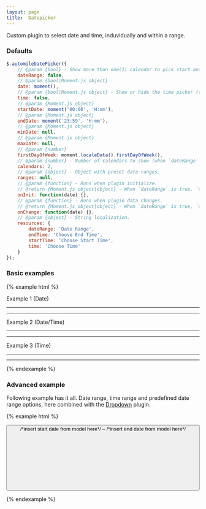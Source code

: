 ```yaml
---
layout: page
title:  Datepicker
---
```


Custom plugin to select date and time, induvidually and within a range.

### Defaults

```js
$.automileDatePicker({
    // @param {bool} - Show more than one(1) calendar to pick start and end date.
    dateRange: false,
    // @param {bool|Moment.js object}
    date: moment(),
    // @param {bool|Moment.js object} - Show or hide the time picker (takes a Moment.js object if `date` is false).
    time: false,
    // @param {Moment.js object}
    startDate: moment('00:00', 'H:mm'),
    // @param {Moment.js object}
    endDate: moment('23:59', 'H:mm'),
    // @param {Moment.js object}
    minDate: null,
    // @param {Moment.js object}
    maxDate: null,
    // @param {number}
    firstDayOfWeek: moment.localeData().firstDayOfWeek(),
    // @param {number} - Number of calendars to show (when `dateRange` is true).
    calendars: 2,
    // @param {object} - Object with preset date ranges.
    ranges: null,
    // @param {function} - Runs when plugin initialize.
    // @return {Moment.js object|object} - When `dateRange` is true, `date` is an object with `startDate` and `endDate`.
    onInit: function(date) {},
    // @param {function} - Runs when plugin data changes.
    // @return {Moment.js object|object} - When `dateRange` is true, `date` is an object with `startDate` and `endDate`.
    onChange: function(date) {},
    // @param {object} - String localization.
    resources: {
        dateRange: 'Date Range',
        endTime: 'Choose End Time',
        startTime: 'Choose Start Time',
        time: 'Choose Time'
    }
});
```

### Basic examples

{% example html %}
<div class="row row--space-between">
    <div class="push--right">
        <div class="label">Example 1 (Date)</div>
        <hr>
        <div class="date-picker-example"></div>
        <hr>
        <div class="date-picker-example-output"></div>
    </div>
    <div class="push--right">
        <div class="label">Example 2 (Date/Time)</div>
        <hr>
        <div class="date-picker-example-with-time"></div>
        <hr>
        <div class="date-picker-example-with-time-output"></div>
    </div>
    <div>
        <div class="label">Example 3 (Time)</div>
        <hr>
        <div class="date-picker-example-no-date"></div>
        <hr>
        <div class="date-picker-example-no-date-output"></div>
    </div>
</div>
<script>
    (function($) {
        // Example 1
        var $out1 = $('.date-picker-example-output');
        $('.date-picker-example').automileDatePicker({
            onInit: function(date) { $out1.text(moment(date).format('LL')); },
            onChange: function(date) { $out1.text(moment(date).format('LL')); }
        });

        // Example 2
        var $out2 = $('.date-picker-example-with-time-output');
        $('.date-picker-example-with-time').automileDatePicker({
            time: true,
            onInit: function(date) { $out2.text(moment(date).format('LLLL')) },
            onChange: function(date) { $out2.text(moment(date).format('LLLL')) }
        });

        // Example 3
        var $out3 = $('.date-picker-example-no-date-output');
        $('.date-picker-example-no-date').automileDatePicker({
            date: false,
            time: moment(),
            onInit: function(date) { $out3.text(moment(date).format('LT')) },
            onChange: function(date) { $out3.text(moment(date).format('LT')) }
        });
    })(jQuery);
</script>
{% endexample %}

### Advanced example

Following example has it all. Date range, time range and predefined date range options, here combined with the <a href="#dropdown">Dropdown</a> plugin.

{% example html %}

<button class="button button--ghost date-picker-advanced-example">
    <span class="from">/*insert start date from model here*/</span> &ndash;
    <span class="to">/*insert end date from model here*/</span>
    <svg class="shape push-half--left" aria-hidden="true">
        <use xlink:href="#shape-caret-down"></use>
    </svg>
</button>

<script>
    (function($) {
        // Grab the click target
        var $target = $('.date-picker-advanced-example');

        // Since this is a `button` element, we probarbly don't want the
        // default behaviour triggering, submitting a surrounding form for example.
        $target.on('click', function(e) { e.preventDefault(); });

        // Set up the drop instance
        var datePicker = new Drop({
            target: $target[0],
            content: '',
            position: 'bottom left',
            openOn: 'click'
        });

        // When the drop opens, grab the context and initialize our
        // datepicker plugin there.
        datePicker.on('open', function() {
            var $container = $(this.drop).find('.drop-content');
            $container
                .addClass('hard--ends hard--right')
                .automileDatePicker({
                    dateRange: true,
                    time: true,
                    startDate: moment('00:00', 'H:mm').subtract(3, 'days'),
                    endDate: moment('23:59', 'H:mm'),
                    maxDate: moment(),
                    ranges: {
                        'Today': {
                            startDate: function startDate(now) {
                                return now;
                            },
                            endDate: function endDate(now) {
                                return now;
                            }
                        },
                        'Yesterday': {
                            startDate: function startDate(now) {
                                return now.add(-1, 'days');
                            },
                            endDate: function endDate(now) {
                                return now.add(-1, 'days');
                            }
                        },
                        'Last 7 Days': {
                            startDate: function startDate(now) {
                                return now.add(-7, 'days');
                            },
                            endDate: function endDate(now) {
                                return now;
                            }
                        },
                        'Last 30 Days': {
                            startDate: function startDate(now) {
                                return now.add(-30, 'days');
                            },
                            endDate: function endDate(now) {
                                return now;
                            }
                        }
                    },
                    onChange: function(date) {
                        // Update the button text to the selected date and time values
                        $target.find('.from').text(moment(date.startDate).format('L LT'));
                        $target.find('.to').text(moment(date.endDate).format('L LT'));
                    }
                });
        });
    })(jQuery);
</script>
{% endexample %}

<script>
(function($) {
    $('.date-picker-advanced-example')
    .find('.from')
        .text(moment('00:00', 'H:mm').subtract(3, 'days').format('L LT'))
    .end()
    .find('.to')
        .text(moment('23:59', 'H:mm').format('L LT'));
})(jQuery);
</script>
